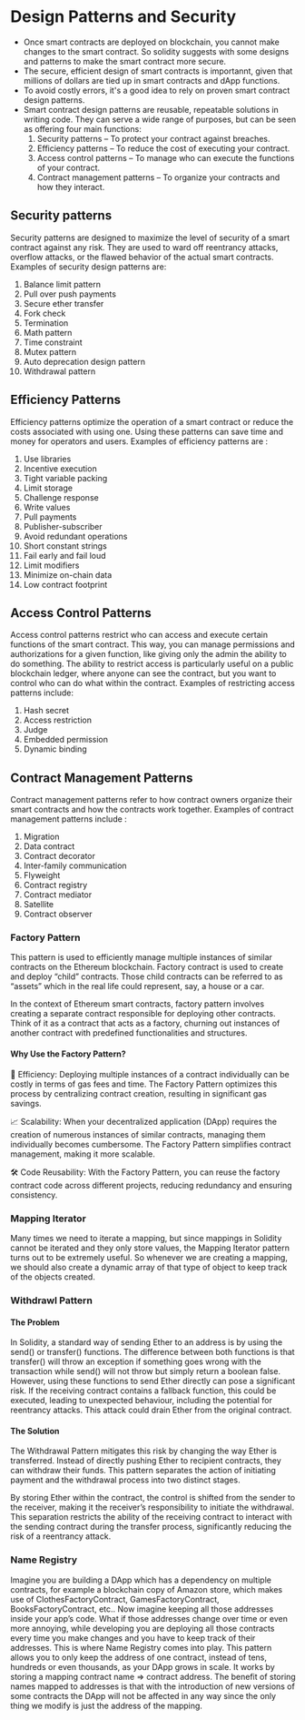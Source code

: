 # Design Patterns and Security
- Once smart contracts are deployed on blockchain, you cannot make changes to the smart contract. So solidity suggests with some designs and patterns to make the smart contract more secure.
- The secure, efficient design of smart contracts is importannt, given that millions of dollars are tied up in smart contracts and dApp functions.
- To avoid costly errors, it's a good idea to rely on proven smart contract design patterns.
- Smart contract design patterns are reusable, repeatable solutions in writing code. They can serve a wide range of purposes, but can be seen as offering four main functions:
    1. Security patterns – To protect your contract against breaches.
    2. Efficiency patterns – To reduce the cost of executing your contract.
    3. Access control patterns – To manage who can execute the functions of your contract.
    4. Contract management patterns – To organize your contracts and how they interact.

## Security patterns
Security patterns are designed to maximize the level of security of a smart contract against any risk. They are used to ward off reentrancy attacks, overflow attacks, or the flawed behavior of the actual smart contracts.
Examples of security design patterns are:
1. Balance limit pattern
2. Pull over push payments
3. Secure ether transfer
4. Fork check
5. Termination
6. Math pattern
7. Time constraint
8. Mutex pattern
9. Auto deprecation design pattern
10. Withdrawal pattern

## Efficiency Patterns
Efficiency patterns optimize the operation of a smart contract or reduce the costs associated with using one. Using these patterns can save time and money for operators and users. Examples of efficiency patterns are :
1. Use libraries
2. Incentive execution
3. Tight variable packing
4. Limit storage
5. Challenge response
6. Write values
7. Pull payments
8. Publisher-subscriber
9. Avoid redundant operations
10. Short constant strings
11. Fail early and fail loud
12. Limit modifiers
13. Minimize on-chain data
14. Low contract footprint

## Access Control Patterns
Access control patterns restrict who can access and execute certain functions of the smart contract. This way, you can manage permissions and authorizations for a given function, like giving only the admin the ability to do something. The ability to restrict access is particularly useful on a public blockchain ledger, where anyone can see the contract, but you want to control who can do what within the contract. Examples of restricting access patterns include:
1. Hash secret
2. Access restriction
3. Judge
4. Embedded permission
5. Dynamic binding

## Contract Management Patterns
Contract management patterns refer to how contract owners organize their smart contracts and how the contracts work together. Examples of contract management patterns include :
1. Migration
2. Data contract
3. Contract decorator
4. Inter-family communication
5. Flyweight
6. Contract registry
7. Contract mediator
8. Satellite
9. Contract observer

### Factory Pattern
This pattern is used to efficiently manage multiple instances of similar contracts on the Ethereum blockchain. Factory contract is used to create and deploy “child” contracts. Those child contracts can be referred to as “assets” which in the real life could represent, say, a house or a car.

In the context of Ethereum smart contracts, factory pattern involves creating a separate contract responsible for deploying other contracts. Think of it as a contract that acts as a factory, churning out instances of another contract with predefined functionalities and structures.

#### Why Use the Factory Pattern?
🔧 Efficiency: Deploying multiple instances of a contract individually can be costly in terms of gas fees and time. The Factory Pattern optimizes this process by centralizing contract creation, resulting in significant gas savings.

📈 Scalability: When your decentralized application (DApp) requires the creation of numerous instances of similar contracts, managing them individually becomes cumbersome. The Factory Pattern simplifies contract management, making it more scalable.

🛠️ Code Reusability: With the Factory Pattern, you can reuse the factory contract code across different projects, reducing redundancy and ensuring consistency.

### Mapping Iterator

Many times we need to iterate a mapping, but since mappings in Solidity cannot be iterated and they only store values, the Mapping Iterator pattern turns out to be extremely useful. 
So whenever we are creating a mapping, we should also create a dynamic array of that type of object to keep track of the objects created.

### Withdrawl Pattern
#### The Problem
In Solidity, a standard way of sending Ether to an address is by using the send() or transfer() functions. The difference between both functions is that transfer() will throw an exception if something goes wrong with the transaction while send() will not throw but simply return a boolean false. However, using these functions to send Ether directly can pose a significant risk. If the receiving contract contains a fallback function, this could be executed, leading to unexpected behaviour, including the potential for reentrancy attacks. This attack could drain Ether from the original contract.

#### The Solution
The Withdrawal Pattern mitigates this risk by changing the way Ether is transferred. Instead of directly pushing Ether to recipient contracts, they can withdraw their funds. This pattern separates the action of initiating payment and the withdrawal process into two distinct stages.

By storing Ether within the contract, the control is shifted from the sender to the receiver, making it the receiver’s responsibility to initiate the withdrawal. This separation restricts the ability of the receiving contract to interact with the sending contract during the transfer process, significantly reducing the risk of a reentrancy attack.

### Name Registry
Imagine you are building a DApp which has a dependency on multiple contracts, for example a blockchain copy of Amazon store, which makes use of ClothesFactoryContract, GamesFactoryContract, BooksFactoryContract, etc.. Now imagine keeping all those addresses inside your app’s code. What if those addresses change over time or even more annoying, while developing you are deploying all those contracts every time you make changes and you have to keep track of their addresses. This is where Name Registry comes into play. This pattern allows you to only keep the address of one contract, instead of tens, hundreds or even thousands, as your DApp grows in scale. It works by storing a mapping contract name => contract address. The benefit of storing names mapped to addresses is that with the introduction of new versions of some contracts the DApp will not be affected in any way since the only thing we modify is just the address of the mapping.
